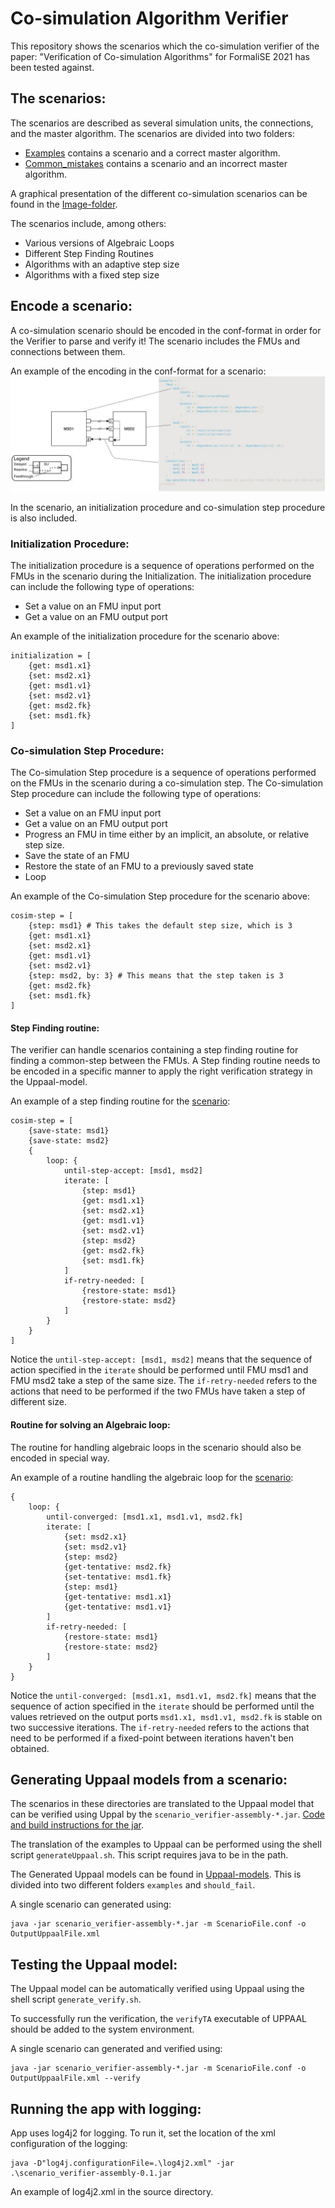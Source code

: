 # Co-simulation Algorithm Verifier

This repository shows the scenarios which the co-simulation verifier of the paper: "Verification of Co-simulation Algorithms" for FormaliSE 2021 has been tested against.

## The scenarios:
The scenarios are described as several simulation units, the connections, and the master algorithm. 
The scenarios are divided into two folders:

* [Examples](https://github.com/SimplisticCode/Co-simulation-Verifier/tree/master/Scenario/examples) contains a scenario and a correct master algorithm.
* [Common_mistakes](https://github.com/SimplisticCode/Co-simulation-Verifier/tree/master/Scenario/common_mistakes)  contains a scenario and an incorrect master algorithm.

A graphical presentation of the different co-simulation scenarios can be found in the [Image-folder](https://github.com/SimplisticCode/Co-simulation-Verifier/tree/master/Scenario/Images).

The scenarios include, among others:

* Various versions of Algebraic Loops
* Different Step Finding Routines
* Algorithms with an adaptive step size
* Algorithms with a fixed step size

## Encode a scenario:

A co-simulation scenario should be encoded in the conf-format in order for the Verifier to parse and verify it!
The scenario includes the FMUs and connections between them.

An example of the encoding in the conf-format for a scenario:
![alt text](https://github.com/SimplisticCode/Co-simulation-Verifier/blob/master/Scenario/Images/scenario-generation.jpg "Scenario and Encoding")

In the scenario, an initialization procedure and co-simulation step procedure is also included.

### Initialization Procedure:
The initialization procedure is a sequence of operations performed on the FMUs in the scenario during the Initialization.
The initialization procedure can include the following type of operations:

* Set a value on an FMU input port
* Get a value on an FMU output port 

An example of the initialization procedure for the scenario above:

```
initialization = [
    {get: msd1.x1}
    {set: msd2.x1}
    {get: msd1.v1}
    {set: msd2.v1}
    {get: msd2.fk}
    {set: msd1.fk}
]
```
### Co-simulation Step Procedure:
The Co-simulation Step procedure is a sequence of operations performed on the FMUs in the scenario during a co-simulation step.
The Co-simulation Step procedure can include the following type of operations:

* Set a value on an FMU input port
* Get a value on an FMU output port 
* Progress an FMU in time either by an implicit, an absolute, or relative step size.
* Save the state of an FMU
* Restore the state of an FMU to a previously saved state
* Loop


An example of the Co-simulation Step procedure for the scenario above:
```
cosim-step = [
    {step: msd1} # This takes the default step size, which is 3
    {get: msd1.x1}
    {set: msd2.x1}
    {get: msd1.v1}
    {set: msd2.v1}
    {step: msd2, by: 3} # This means that the step taken is 3
    {get: msd2.fk}
    {set: msd1.fk}
]
```

#### Step Finding routine:
The verifier can handle scenarios containing a step finding routine for finding a common-step between the FMUs.
A Step finding routine needs to be encoded in a specific manner to apply the right verification strategy in the Uppaal-model.

An example of a step finding routine for the [scenario](https://github.com/SimplisticCode/Co-simulation-Verifier/blob/master/Scenario/examples/step_finding_loop_msd_1.conf):
```
cosim-step = [
    {save-state: msd1}
    {save-state: msd2}
    {
        loop: {
            until-step-accept: [msd1, msd2]
            iterate: [
                {step: msd1}
                {get: msd1.x1}
                {set: msd2.x1}
                {get: msd1.v1}
                {set: msd2.v1}
                {step: msd2}
                {get: msd2.fk}
                {set: msd1.fk}
            ]
            if-retry-needed: [
                {restore-state: msd1}
                {restore-state: msd2}
            ]
        }
    }
]
```

Notice the `until-step-accept: [msd1, msd2]` means that the sequence of action specified in the `iterate` should be performed until FMU msd1 and FMU msd2 take a step of the same size. The `if-retry-needed` refers to the actions that need to be performed if the two FMUs have taken a step of different size.

#### Routine for solving an Algebraic loop:
The routine for handling algebraic loops in the scenario should also be encoded in special way.

An example of a routine handling the algebraic loop for the [scenario](https://github.com/SimplisticCode/Co-simulation-Verifier/blob/master/Scenario/examples/algebraic_loop_msd_gs.conf):
```
{
    loop: {
        until-converged: [msd1.x1, msd1.v1, msd2.fk]
        iterate: [
            {set: msd2.x1}
            {set: msd2.v1}
            {step: msd2}
            {get-tentative: msd2.fk}
            {set-tentative: msd1.fk}
            {step: msd1}
            {get-tentative: msd1.x1}
            {get-tentative: msd1.v1}
        ]
        if-retry-needed: [
            {restore-state: msd1}
            {restore-state: msd2}
        ]
    }
}
```

Notice the `until-converged: [msd1.x1, msd1.v1, msd2.fk]` means that the sequence of action specified in the `iterate` should be performed until the values retrieved on the output ports `msd1.x1, msd1.v1, msd2.fk` is stable on two successive iterations. The `if-retry-needed` refers to the actions that need to be performed if a fixed-point between iterations haven't ben obtained.

## Generating Uppaal models from a scenario:

The scenarios in these directories are translated to the Uppaal model that can be verified using Uppal by the `scenario_verifier-assembly-*.jar`. [Code and build instructions for the jar](https://github.com/INTO-CPS-Association/Scenario-Verifier).

The translation of the examples to Uppaal can be performed using the shell script `generateUppaal.sh`.
This script requires java to be in the path. 

The Generated Uppaal models can be found in [Uppaal-models](https://github.com/SimplisticCode/Co-simulation-Verifier/tree/master/Uppall-models). This is divided into two different folders `examples` and `should_fail`.

A single scenario can generated using:
```
java -jar scenario_verifier-assembly-*.jar -m ScenarioFile.conf -o OutputUppaalFile.xml
```

## Testing the Uppaal model:

The Uppaal model can be automatically verified using Uppaal using the shell script `generate_verify.sh`.

To successfully run the verification, the `verifyTA` executable of UPPAAL should be added to the system environment.

A single scenario can generated and verified using:
```
java -jar scenario_verifier-assembly-*.jar -m ScenarioFile.conf -o OutputUppaalFile.xml --verify 
```

## Running the app with logging:

App uses log4j2 for logging.
To run it, set the location of the xml configuration of the logging:
```
java -D"log4j.configurationFile=.\log4j2.xml" -jar .\scenario_verifier-assembly-0.1.jar
```
An example of log4j2.xml in the source directory.
